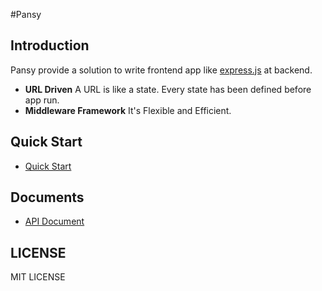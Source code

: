 #Pansy

## Introduction

Pansy provide a solution to write frontend app like [express.js](https://github.com/expressjs/express) at backend.

* **URL Driven** A URL is like a state. Every state has been defined before app run.
* **Middleware Framework** It's Flexible and Efficient.


## Quick Start

* [Quick Start](docs/API.md)

## Documents

* [API Document](docs/API.md)


## LICENSE

MIT LICENSE